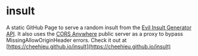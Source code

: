 # insult

A static GitHub Page to serve a random insult from the [Evil Insult Generator API](https://evilinsult.com/api). It also uses the [CORS Anywhere](https://github.com/Rob--W/cors-anywhere) public server as a proxy to bypass MissingAllowOriginHeader errors. Check it out at [https://cheehieu.github.io/insult](https://cheehieu.github.io/insult)
